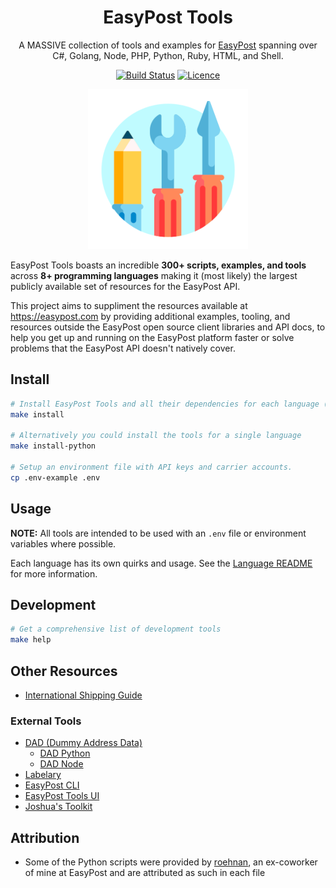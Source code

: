 <div align="center">

# EasyPost Tools

A MASSIVE collection of tools and examples for [EasyPost](https://www.easypost.com/docs/api/) spanning over C#, Golang, Node, PHP, Python, Ruby, HTML, and Shell.

[![Build Status](https://github.com/Justintime50/easypost-tools/workflows/build/badge.svg)](https://github.com/Justintime50/easypost-tools/actions)
[![Licence](https://img.shields.io/github/license/justintime50/easypost-tools)](LICENSE)

<img src="https://raw.githubusercontent.com/justintime50/assets/main/src/easypost-tools/showcase.png" alt="Showcase">

</div>

EasyPost Tools boasts an incredible **300+ scripts, examples, and tools** across **8+ programming languages** making it (most likely) the largest publicly available set of resources for the EasyPost API.

This project aims to suppliment the resources available at https://easypost.com by providing additional examples, tooling, and resources outside the EasyPost open source client libraries and API docs, to help you get up and running on the EasyPost platform faster or solve problems that the EasyPost API doesn't natively cover.

## Install

```bash
# Install EasyPost Tools and all their dependencies for each language (assumes package managers are already setup)
make install

# Alternatively you could install the tools for a single language
make install-python

# Setup an environment file with API keys and carrier accounts.
cp .env-example .env
```

## Usage

**NOTE:** All tools are intended to be used with an `.env` file or environment variables where possible.

Each language has its own quirks and usage. See the [Language README](src/README.md) for more information.

## Development

```bash
# Get a comprehensive list of development tools
make help
```

## Other Resources

* [International Shipping Guide](https://easypost.zendesk.com/hc/en-us/articles/360042847751-Customs-Shipping-Internationally#h_de80a46f-53c2-447d-9617-6544aa915304)

### External Tools

* [DAD (Dummy Address Data)](https://github.com/Justintime50/dad)
    * [DAD Python](https://github.com/Justintime50/dad-python)
    * [DAD Node](https://github.com/Justintime50/dad-node)
* [Labelary](https://github.com/Justintime50/labelary)
* [EasyPost CLI](https://github.com/Justintime50/easypost-cli)
* [EasyPost Tools UI](https://github.com/Justintime50/easypost-tools-ui)
* [Joshua's Toolkit](https://easypost-support-api-tool.herokuapp.com/)

## Attribution

* Some of the Python scripts were provided by [roehnan](https://github.com/roehnan), an ex-coworker of mine at EasyPost and are attributed as such in each file
